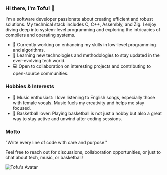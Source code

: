 ### Hi there, I'm Tofu! 👋

I'm a software developer passionate about creating efficient and robust solutions. My technical stack includes C, C++, Assembly, and Zig. I enjoy diving deep into system-level programming and exploring the intricacies of compilers and operating systems.

- 🔭 Currently working on enhancing my skills in low-level programming and algorithms.
- 🌱 Learning new technologies and methodologies to stay updated in the ever-evolving tech world.
- 💻 Open to collaboration on interesting projects and contributing to open-source communities.

### Hobbies & Interests
- 🎵 Music enthusiast: I love listening to English songs, especially those with female vocals. Music fuels my creativity and helps me stay focused.
- 🏀 Basketball lover: Playing basketball is not just a hobby but also a great way to stay active and unwind after coding sessions.

### Motto
"Write every line of code with care and purpose."

Feel free to reach out for discussions, collaboration opportunities, or just to chat about tech, music, or basketball!

![Tofu's Avatar](https://pic.xiaozhangstu.com/i/2024/04/22/6625f5e842dc6.webp)
